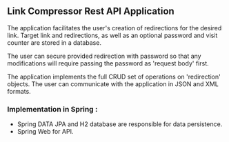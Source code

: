 ## Link Compressor Rest API Application

The application facilitates the user's creation of redirections for the desired link.
Target link and redirections, as well as an optional password and visit counter
are stored in a database.

The user can secure provided redirection with
password so that any modifications will require passing the password as
'request body' first.

The application implements the full CRUD set of operations on 'redirection' objects.
The user can communicate with the application in JSON and XML formats.

### Implementation in Spring :
- Spring DATA JPA and H2 database are responsible for data persistence.
- Spring Web for API.

